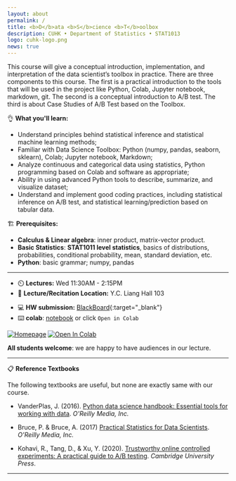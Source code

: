 ```yaml
---
layout: about
permalink: /
title: <b>D</b>ata <b>S</b>cience <b>T</b>oolbox
description: CUHK • Department of Statistics • STAT1013 
logo: cuhk-logo.png
news: true
---
```


This course will give a conceptual introduction, implementation, and interpretation of the data scientist’s toolbox in practice. There are three components to this course. The first is a practical introduction to the tools that will be used in the project like Python, Colab, Jupyter notebook, markdown, git. The second is a conceptual introduction to A/B test. The third is about Case Studies of A/B Test based on the Toolbox.

👌 **What you'll learn:**

- Understand principles behind statistical inference and statistical machine learning methods;
- Familiar with Data Science Toolbox: Python (numpy, pandas, seaborn, sklearn), Colab; Jupyter notebook, Markdown;
- Analyze continuous and categorical data using statistics, Python programming based on Colab and software as appropriate;
- Ability in using advanced Python tools to describe, summarize, and visualize dataset;
- Understand and implement good coding practices, including statistical inference on A/B test, and statistical learning/prediction based on tabular data.

🏗️ **Prerequisites:**

- **Calculus & Linear algebra**: inner product, matrix-vector product.
- **Basic Statistics**: **STAT1011 level statistics**, basics of distributions, probabilities, conditional probability, mean, standard deviation, etc.
- **Python**: basic grammar; numpy, pandas

***

- ⏲️ **Lectures:** Wed 11:30AM - 2:15PM
- 🎒 **Lecture/Recitation Location:** Y.C. Liang Hall 103
<!-- - **Office Hours Location:** [Gates-Hillman Center 8228](https://goo.gl/maps/74vUj6uoaTTzYM937){:target="\_blank"} -->
<!-- - **Discussion:** [Piazza](https://piazza.com){:target="\_blank"} -->
- 💻 **HW submission:** [BlackBoard](https://blackboard.cuhk.edu.hk/){:target="\_blank"}
- ⌨️ **colab**: [notebook](https://colab.research.google.com/drive/1zDZdebMX_v-3H57Ar4_b8qkyKRs7cEqX?usp=sharing) or click `Open in Colab`

[![Homepage](https://img.shields.io/badge/CUHK-STAT1013-blueviolet)](https://www.bendai.org/CUHK-STAT1013/) 
[![Open In Colab](https://colab.research.google.com/assets/colab-badge.svg)](https://colab.research.google.com/drive/1zDZdebMX_v-3H57Ar4_b8qkyKRs7cEqX?usp=sharing)

**All students welcome**: we are happy to have audiences in our lecture.

***

📋 **Reference Textbooks** 

The following textbooks are useful, but none are exactly same with our course.

- VanderPlas, J. (2016). [Python data science handbook: Essential tools for working with data](https://jakevdp.github.io/PythonDataScienceHandbook/). *O'Reilly Media, Inc.*

- Bruce, P. & Bruce, A. (2017) [Practical Statistics for Data Scientists](https://www.oreilly.com/library/view/practical-statistics-for/9781491952955/). *O'Reilly Media, Inc.*

- Kohavi, R., Tang, D., & Xu, Y. (2020). [Trustworthy online controlled experiments: A practical guide to A/B testing](https://www.amazon.com/Trustworthy-Online-Controlled-Experiments-Practical-ebook/dp/B0845Y3DJV). *Cambridge University Press*.

***